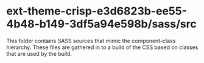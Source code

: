 # ext-theme-crisp-e3d6823b-ee55-4b48-b149-3df5a94e598b/sass/src

This folder contains SASS sources that mimic the component-class hierarchy. These files
are gathered in to a build of the CSS based on classes that are used by the build.
